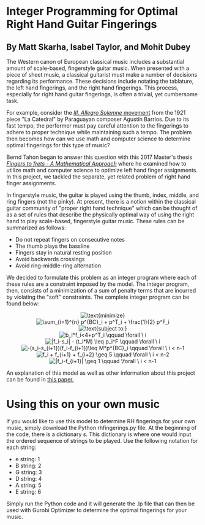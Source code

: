 # Integer Programming for Optimal Right Hand Guitar Fingerings
By Matt Skarha, Isabel Taylor, and Mohit Dubey
----------------------------------------------------------------------------------------------
The Western canon of European classical music includes a substantial amount of scale-based, fingerstyle guitar music. When presented with a piece of sheet music, a classical guitarist must make a number of decisions regarding its performance. These decisions include notating the tablature, the left hand fingerings, and the right hand fingerings. This process, especially for right hand guitar fingerings, is often a trivial, yet cumbersome task. 

For example, consider the [*III. Allegro Solemne* movement](https://youtu.be/dmc6KV0_UVM?t=273) from the 1921 piece "La Catedral" by Paraguayan composer Agustín Barrios. Due to its fast tempo, the performer must pay careful attention to the fingerings to adhere to proper technique while maintaining such a tempo. The problem then becomes how can we use math and computer science to determine optimal fingerings for this type of music?

Bernd Tahon began to answer this question with this 2017 Master's thesis [*Fingers to frets - A Mathematical Approach*](https://vibeserver.net/scripties/2017/Fingers%20to%20Frets%20-%20Master%20Thesis%20Bernd%20Tahon.pdf) where he examined how to utilize math and computer science to optimize left hand finger assignments. In this project, we tackled the separate, yet related problem of right hand finger assignments. 

In fingerstyle music, the guitar is played using the thumb, index, middle, and ring fingers (not the pinky). At present, there is a notion within the classical guitar community of "proper right hand technique" which can be thought of as a set of rules that describe the physically optimal way of using the right hand to play scale-based, fingerstyle guitar music. These rules can be summarized as follows:

- Do not repeat fingers on consecutive notes
- The thumb plays the bassline
- Fingers stay in natural resting position
- Avoid backwards crossings
- Avoid ring-middle-ring alternation

We decided to formulate this problem as an integer program where each of these rules are a constraint imposed by the model. The integer program, then, consists of a minimization of a sum of penalty terms that are incurred by violating the "soft" constraints. The complete integer program can be found below: 

<center>
<img src="https://tex.s2cms.ru/svg/%5Ctext%7Bminimize%7D" alt="\text{minimize}" />
</center>

<center>
<img src="https://tex.s2cms.ru/svg/%5Csum_%7Bi%3D1%7D%5E%7Bn%7D%20p%5E%7BBC%7D_i%20%2B%20p%5ET_i%20%2B%20%5Cfrac%7B1%7D%7B2%7D%20p%5EF_i" alt="\sum_{i=1}^{n} p^{BC}_i + p^T_i + \frac{1}{2} p^F_i" />
</center>
<center>
<img src="https://tex.s2cms.ru/svg/%5Ctext%7Bsubject%20to%3A%7D" alt="\text{subject to:}" />
</center>
<center>
<img src="https://tex.s2cms.ru/svg/b_i*f_i%3C4%2Bp%5ET_i%20%5Cqquad%20%5Cforall%20%5C%20i" alt="b_i*f_i&lt;4+p^T_i \qquad \forall \ i" />
</center>




<center>
<img src="https://tex.s2cms.ru/svg/%7Cf_i-s_i%7C%20-%20(t_i*M)%20%5Cleq%20p_i%5EF%20%5Cqquad%20%5Cforall%20%5C%20i" alt="|f_i-s_i| - (t_i*M) \leq p_i^F \qquad \forall \ i" />
</center>
<center>
<img src="https://tex.s2cms.ru/svg/-(s_i-s_%7Bi%2B1%7D)(f_i-f_%7Bi%2B1%7D)%5Cleq%20M*p%5E%7BBC%7D_i%20%5Cqquad%20%5Cforall%20%5C%20i%20%3C%20n-1" alt="-(s_i-s_{i+1})(f_i-f_{i+1})\leq M*p^{BC}_i \qquad \forall \ i &lt; n-1" />
</center>
<center>
<img src="https://tex.s2cms.ru/svg/f_i%20%2B%20f_%7Bi%2B1%7D%20%2B%20f_%7Bi%2B2%7D%20%5Cgeq%205%20%5Cqquad%20%5Cforall%20%5C%20i%20%3C%20n-2" alt="f_i + f_{i+1} + f_{i+2} \geq 5 \qquad \forall \ i &lt; n-2" />
</center>
<center>
<img src="https://tex.s2cms.ru/svg/%7Cf_i-f_%7Bi%2B1%7D%7C%20%5Cgeq%201%20%5Cqquad%20%5Cforall%20%5C%20i%20%3C%20n-1" alt="|f_i-f_{i+1}| \geq 1 \qquad \forall \ i &lt; n-1" />
</center>



An explanation of this model as well as other information about this project can be found in <a href="/assets/docs/RHFingerings.pdf">this paper.</a>

# Using this on your own music

If you would like to use this model to determine RH fingerings for your own music, simply download the Python rhfingerings.py file. At the beginning of the code, there is a dictionary *s*. This dictionary is where one would input the ordered sequence of strings to be played. Use the following notation for each string:

- e string: 1
- B string: 2
- G string: 3
- D string: 4
- A string: 5
- E string: 6

Simply run the Python code and it will generate the .lp file that can then be used with Gurobi Optimizer to determine the optimal fingerings for your music. 
